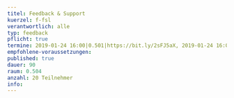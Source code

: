 ```yaml
---
titel: Feedback & Support
kuerzel: f-fsl
verantwortlich: alle
typ: feedback
pflicht: true
termine: 2019-01-24 16:00|0.501|https://bit.ly/2sFJ5aX, 2019-01-24 16:00|0.502|https://bit.ly/2FI1nkq, 2019-01-17 15:00|0.502|https://bit.ly/2FBMT4J, 2019-02-07 16:30|0.504|https://bit.ly/2MQKVik, 2019-02-07 16:30|0.504|https://bit.ly/2HUkmdl, 2019-02-21 15:00|0.504|https://bit.ly/2TC4j5e, 2019-03-07 15:00|0.504|https://bit.ly/2DbiWWe
empfohlene-voraussetzungen: 
published: true
dauer: 90
raum: 0.504
anzahl: 20 Teilnehmer
info: 
---
```


